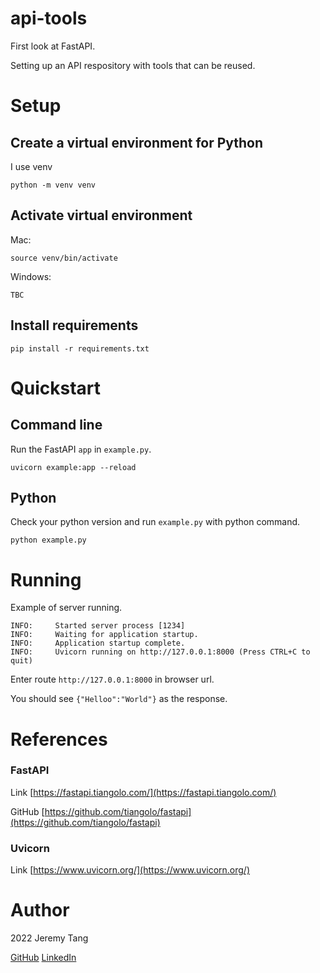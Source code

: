# api-tools
First look at FastAPI.

Setting up an API respository with tools that can be reused.

# Setup

## Create a virtual environment for Python

I use venv

    python -m venv venv

## Activate virtual environment

Mac:
    
    source venv/bin/activate

Windows:
    
    TBC

## Install requirements

    pip install -r requirements.txt

# Quickstart

## Command line

Run the FastAPI `app` in `example.py`.

    uvicorn example:app --reload

## Python

Check your python version and run `example.py` with python command.

    python example.py

# Running

Example of server running.

    INFO:     Started server process [1234]
    INFO:     Waiting for application startup.
    INFO:     Application startup complete.
    INFO:     Uvicorn running on http://127.0.0.1:8000 (Press CTRL+C to quit)

Enter route `http://127.0.0.1:8000` in browser url.

You should see `{"Helloo":"World"}` as the response.


# References

### FastAPI

Link [https://fastapi.tiangolo.com/](https://fastapi.tiangolo.com/)

GitHub [https://github.com/tiangolo/fastapi](https://github.com/tiangolo/fastapi)

### Uvicorn

Link [https://www.uvicorn.org/](https://www.uvicorn.org/)

# Author

2022 Jeremy Tang

[GitHub](https://github.com/jeremyt0)
[LinkedIn](https://uk.linkedin.com/in/jeremytang0)


